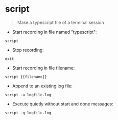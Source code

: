 # script

> Make a typescript file of a terminal session

- Start recording in file named "typescript":

`script`

- Stop recording:

`exit`

- Start recording in file filename:

`script {{filename}}`

- Append to an existing log file:

`script -a logfile.log`

- Execute quietly without start and done messages:

`script -q logfile.log`

